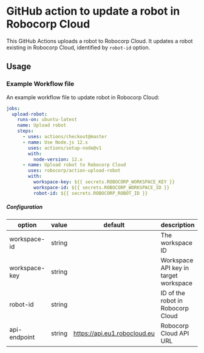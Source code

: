 # GitHub action to update a robot in Robocorp Cloud

This GitHub Actions uploads a robot to Robocorp Cloud. It updates a robot existing in Robocorp Cloud,
identified by `robot-id` option.

## Usage

### Example Workflow file

An example workflow file to update robot in Robocorp Cloud:

```yaml
jobs:
  upload-robot:
    runs-on: ubuntu-latest
    name: Upload robot
    steps:
      - uses: actions/checkout@master
      - name: Use Node.js 12.x
        uses: actions/setup-node@v1
        with:
          node-version: 12.x
      - name: Upload robot to Robocorp Cloud
        uses: robocorp/action-upload-robot
        with:
          workspace-key: ${{ secrets.ROBOCORP_WORKSPACE_KEY }}
          workspace-id: ${{ secrets.ROBOCORP_WORKSPACE_ID }}
          robot-id: ${{ secrets.ROBOCORP_ROBOT_ID }}

```

##### Configuration

| option         | value   | default                      | description                                |
| -------------- | ------- | ---------------------------- | ------------------------------------------ |
| workspace-id   | string  |                              | The workspace ID                           |
| workspace-key  | string  |                              | Workspace API key in target workspace      |
| robot-id       | string  |                              | ID of the robot in Robocorp Cloud          |
| api-endpoint   | string  | https://api.eu1.robocloud.eu | Robocorp Cloud API URL                     |
